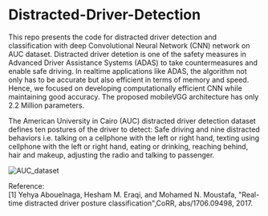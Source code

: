 # Distracted-Driver-Detection
This repo presents the code for distracted driver detection and classification with deep Convolutional Neural Network (CNN) network on AUC dataset.
Distracted driver detetion is one of the safety measures in Advanced Driver Assistance Systems (ADAS) to take countermeasures and enable safe driving. 
In realtime applications like ADAS, the algorithm not only has to be accurate but also efficient in terms of memory and speed. Hence, we focused on developing computationally efficient
CNN while maintaining good accuracy. The proposed mobileVGG architecture has only 2.2 Million parameters.

The American University in Cairo (AUC) distracted driver detection dataset defines ten postures of the driver to detect: Safe driving and nine distracted
behaviors i.e. talking on a cellphone with the left or right hand, texting using cellphone with the left or right hand, eating or drinking, reaching behind, hair and makeup, adjusting the
radio and talking to passenger.


![AUC_dataset](https://user-images.githubusercontent.com/6376680/76943354-39a45980-6925-11ea-9038-f70408092ed2.png)

Reference:\
[1] Yehya Abouelnaga, Hesham M. Eraqi, and Mohamed N. Moustafa, "Real-time distracted driver posture classification",CoRR, abs/1706.09498, 2017.
